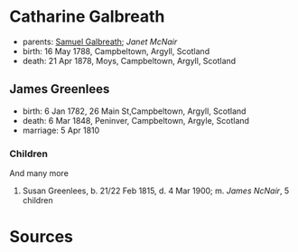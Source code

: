 # Catharine Galbreath

- parents: [Samuel Galbreath](galbreath-samuel-1736.md); *Janet McNair*
- birth: 16 May 1788, Campbeltown, Argyll, Scotland
- death: 21 Apr 1878, Moys, Campbeltown, Argyll, Scotland

## James Greenlees

- birth: 6 Jan 1782, 26 Main St,Campbeltown, Argyll, Scotland
- death: 6 Mar 1848, Peninver, Campbeltown, Argyle, Scotland
- marriage: 5 Apr 1810

### Children

And many more

1. Susan Greenlees, b. 21/22 Feb 1815, d. 4 Mar 1900; m. *James NcNair*, 5 children

# Sources
